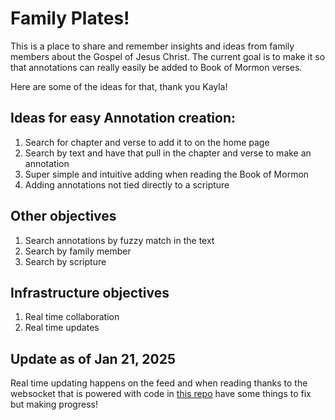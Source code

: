 # Family Plates!

This is a place to share and remember insights and ideas from family members about the Gospel of Jesus Christ. The current goal is to make it so that annotations can really easily be added to Book of Mormon verses.

Here are some of the ideas for that, thank you Kayla!

## Ideas for easy Annotation creation:

1. Search for chapter and verse to add it to on the home page
2. Search by text and have that pull in the chapter and verse to make an annotation
3. Super simple and intuitive adding when reading the Book of Mormon
4. Adding annotations not tied directly to a scripture

## Other objectives

1. Search annotations by fuzzy match in the text
2. Search by family member
3. Search by scripture

## Infrastructure objectives

1. Real time collaboration
2. Real time updates

## Update as of Jan 21, 2025

Real time updating happens on the feed and when reading thanks to the websocket that is powered with code in [this repo](https://github.com/lgvw3/familyPlatesWebSocketServer) have some things to fix but making progress!